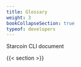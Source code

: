 ```yaml
---
title: Glossary
weight: 3
bookCollapseSection: true
typeof: developers
---
```


Starcoin CLI document

<!--more-->

{{< section >}}
